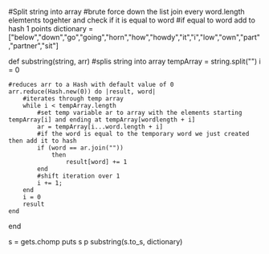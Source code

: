 #Split string into array
#brute force down the list join every word.length elemtents togehter and check if it is equal to word
#if equal to word add to hash 1 points
dictionary = ["below","down","go","going","horn","how","howdy","it","i","low","own","part","partner","sit"]


def substring(string, arr)
    #splis string into array
    tempArray = string.split("")
    i = 0

    #reduces arr to a Hash with default value of 0
    arr.reduce(Hash.new(0)) do |result, word|
        #iterates through temp array
        while i < tempArray.length
            #set temp variable ar to array with the elements starting tempArray[i] and ending at tempArray[wordlength + i]
            ar = tempArray[i...word.length + i]
            #if the word is equal to the temporary word we just created then add it to hash
            if (word == ar.join(""))
                then
                    result[word] += 1
            end
            #shift iteration over 1
            i += 1;
        end
        i = 0
        result
    end

    
end

s = gets.chomp
puts s
p substring(s.to_s, dictionary)
